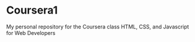 # Coursera1
My personal repository for the Coursera class HTML, CSS, and Javascript for Web Developers
